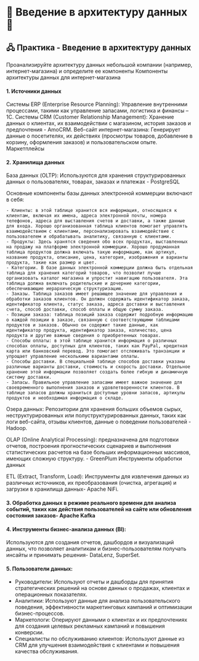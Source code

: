 # 🦸 Введение в архитектуру данных 🦸
## 🖧 Практика - Введение в архитектуру данных
Проанализируйте архитектуру данных небольшой компании (например, интернет-магазина) и определите ее компоненты Компоненты архитектуры данных для интернет-магазина

#### 1. Источники данных
Системы ERP (Enterprise Resource Planning): Управление внутренними процессами, такими как управление запасами, логистика и финансы – 1С.
Системы CRM (Customer Relationship Management): Хранение данных о клиентах, их взаимодействии с магазином, история заказов и предпочтения - AmoCRM.
Веб-сайт интернет-магазина: Генерирует данные о посетителях, их действиях (просмотры товаров, добавление в корзину, оформления заказов) и пользовательском опыте.
Маркетплейсы
#### 2. Хранилища данных
База данных (OLTP): Используются для хранения структурированных данных о пользователях, товарах, заказах и платежах - PostgreSQL

Основные компоненты базы данных электронной коммерции включают в себя:

    - Клиенты: в этой таблице хранится вся информация, относящаяся к клиентам, включая их имена, адреса электронной почты, номера телефонов, адреса для выставления счетов и доставки, а также данные для входа. Хорошо организованная таблица клиентов помогает управлять взаимодействием с клиентами, персонализировать взаимодействие с пользователем и обрабатывать аналитику, связанную с клиентами.
    - Продукты: Здесь хранятся сведения обо всех продуктах, выставленных на продажу на платформе электронной коммерции. Хорошо продуманная таблица продуктов должна включать такую информацию, как артикул, название продукта, описание, цена, категория, изображения и варианты продукта, такие как размер и цвет.
    - Категории. В базе данных электронной коммерции должна быть отдельная таблица для хранения категорий товаров, что позволит лучше организовать каталог магазина и упростит навигацию пользователя. Эта таблица должна включать родительские и дочерние категории, обеспечивающие иерархическую структуризацию.
    - Заказы. Таблица заказов имеет решающее значение для управления и обработки заказов клиентов. Он должен содержать идентификатор заказа, идентификатор клиента, статус заказа, адреса доставки и выставления счета, способ доставки, способ оплаты и общую сумму заказа.
    - Позиции заказа: таблица позиций заказа содержит подробную информацию о каждой позиции в заказе, связанную с соответствующими таблицами продуктов и заказов. Обычно он содержит такие данные, как идентификатор продукта, идентификатор заказа, количество, цена продукта и другие важные сведения о приобретенных товарах.
    - Способы оплаты: в этой таблице хранится информация о различных способах оплаты, доступных для клиентов, таких как PayPal, кредитная карта или банковский перевод. Это помогает отслеживать транзакции и упрощает управление несколькими вариантами оплаты.
    - Способы доставки. В специальной таблице способов доставки указаны различные варианты доставки, стоимость и скорость доставки. Отдельное хранение этой информации позволяет создать более гибкую и динамичную систему доставки.
    - Запасы. Правильное управление запасами имеет важное значение для своевременного выполнения заказов и удовлетворенности клиентов. В таблице запасов должны храниться доступные уровни запасов, артикулы продуктов и необходимая информация о складе. 

Озера данных: Репозитории для хранения больших объемов сырых, неструктурированных или полуструктурированных данных, таких как логи веб-сайта, отзывы клиентов, данные о поведении пользователей - Hadoop.

OLAP (Online Analytical Processing): предназначена для подготовки отчетов, построения прогностических сценариев и выполнения статистических расчетов на базе больших информационных массивов, имеющих сложную структуру. - GreenPlum
Инструменты обработки данных

ETL (Extract, Transform, Load): Инструменты для извлечения данных из различных источников, их преобразования (очистка, агрегация) и загрузки в хранилища данных- Apache NiFi.


#### 3. Обработка данных в режиме реального времени для анализа событий, таких как действия пользователей на сайте или обновления состояния заказов- Apache Kafka


#### 4. Инструменты бизнес-анализа данных (BI):
Используются для создания отчетов, дашбордов и визуализаций данных, что позволяет аналитикам и бизнес-пользователям получать инсайты и принимать решения- DataLenz, SuperSet.   


#### 5. Пользователи данных:

 - Руководители: Используют отчеты и дашборды для принятия стратегических решений на основе данных о продажах, клиентах и операционных показателях.
 - Аналитики: Используют данные для анализа пользовательского поведения, эффективности маркетинговых кампаний и оптимизации бизнес-процессов.
 - Маркетологи: Оперируют данными о клиентах и их предпочтениях для создания целевых рекламных кампаний и повышения конверсии.
 - Специалисты по обслуживанию клиентов: Используют данные из CRM для улучшения взаимодействия с клиентами и повышения качества обслуживания.